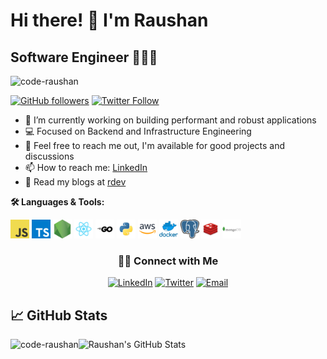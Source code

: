 # Hi there! 👋 I'm Raushan
## Software Engineer 🧑🏻‍💻

<p align="left"> <img src="https://komarev.com/ghpvc/?username=code-raushan&label=Profile%20views&color=0e75b6&style=flat" alt="code-raushan" /> </p>

[![GitHub followers](https://img.shields.io/github/followers/code-raushan?style=social)](https://github.com/code-raushan)
[![Twitter Follow](https://img.shields.io/twitter/follow/raushanksujal?style=social)](https://twitter.com/raushanksujal)

- 🔭 I’m currently working on building performant and robust applications
- 💻 Focused on Backend and Infrastructure Engineering
- 💬 Feel free to reach me out, I'm available for good projects and discussions
- 📫 How to reach me: [LinkedIn](https://linkedin.com/in/raushan-k)
- 🌈 Read my blogs at [rdev](https://rdev.hashnode.dev/)

**🛠️ Languages & Tools:** 

<code><img height="30" src="https://raw.githubusercontent.com/github/explore/80688e429a7d4ef2fca1e82350fe8e3517d3494d/topics/javascript/javascript.png"></code>
<code><img height="30" src="https://raw.githubusercontent.com/github/explore/80688e429a7d4ef2fca1e82350fe8e3517d3494d/topics/typescript/typescript.png"></code>
<code><img height="30" src="https://raw.githubusercontent.com/github/explore/80688e429a7d4ef2fca1e82350fe8e3517d3494d/topics/nodejs/nodejs.png"></code>
<code><img height="30" src="https://raw.githubusercontent.com/github/explore/80688e429a7d4ef2fca1e82350fe8e3517d3494d/topics/react/react.png"></code>
<code><img height="30" src="https://raw.githubusercontent.com/github/explore/80688e429a7d4ef2fca1e82350fe8e3517d3494d/topics/go/go.png"></code>
<code><img height="30" src="https://raw.githubusercontent.com/github/explore/80688e429a7d4ef2fca1e82350fe8e3517d3494d/topics/python/python.png"></code>
<code><img height="30" src="https://raw.githubusercontent.com/github/explore/80688e429a7d4ef2fca1e82350fe8e3517d3494d/topics/aws/aws.png"></code>
<code><img height="30" src="https://raw.githubusercontent.com/github/explore/80688e429a7d4ef2fca1e82350fe8e3517d3494d/topics/docker/docker.png"></code>
<code><img height="30" src="https://raw.githubusercontent.com/github/explore/80688e429a7d4ef2fca1e82350fe8e3517d3494d/topics/postgresql/postgresql.png"></code>
<code><img height="30" src="https://raw.githubusercontent.com/github/explore/80688e429a7d4ef2fca1e82350fe8e3517d3494d/topics/redis/redis.png"></code>
<code><img height="30" src="https://raw.githubusercontent.com/github/explore/80688e429a7d4ef2fca1e82350fe8e3517d3494d/topics/mongodb/mongodb.png"></code>

<h3 align="center"> 🤝🏻 Connect with Me </h3>


<p align="center">
<a href="https://www.linkedin.com/in/raushan-k/"><img alt="LinkedIn" src="https://img.shields.io/badge/LinkedIn-Raushan%20Kumar-blue?style=flat-square&logo=linkedin"></a>
<a href="https://www.twitter.com/raushanksujal"><img alt="Twitter" src="https://img.shields.io/badge/Twitter-raushanksujal-blue?style=flat-square&logo=twitter"></a>
<a href="mailto:raushankumar279878@gmail.com"><img alt="Email" src="https://img.shields.io/badge/Email-Shoot A Mail-blue?style=flat-square&logo=gmail"></a>
</p>


## 📈 GitHub Stats

<p><img align="left" src="https://github-readme-stats.vercel.app/api/top-langs?username=code-raushan&show_icons=true&locale=en&layout=compact&theme=dark" alt="code-raushan" /></p>

![Raushan's GitHub Stats](https://github-readme-stats.vercel.app/api?username=code-raushan&show_icons=true&theme=dark)